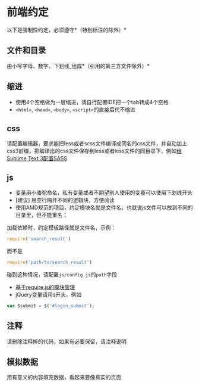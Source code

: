 # 前端约定

以下是强制性约定，必须遵守*（特别标注的除外）*

## 文件和目录

由小写字母、数字、下划线_组成*（引用的第三方文件除外）*

## 缩进

- 使用4个空格做为一层缩进，请自行配置IDE把一个tab转成4个空格
- `<html>`, `<head>`, `<body>`, `<script>`的直接后代不缩进

## css

请配置编辑器，要求能把less或者scss文件编译成同名的css文件，并自动加上css3前缀，把编译出的css文件保存到less或者less文件的同目录下，例如[给Sublime Text 3配置SASS](https://github.com/holyzfy/frontend_guidelines/issues/4)

## js

- 变量用小骆驼命名，私有变量或者不期望别人使用的变量可以使用下划线开头
- [建议] 用空行隔开不同的逻辑块，方便阅读
- 使用AMD规范的项目，约定模块名就是文件名，也就说js文件可以放到不同的目录里，但不能重名；

加载依赖时，约定模板路径就是文件名，示例：

```js
require('search_result')
```

而不是

```js
require('path/to/search_result')
```

碰到这种情况，请配置`js/config.js`的`path`字段
-  [基于require.js的模块管理](https://github.com/holyzfy/frontend_guidelines/issues/1)
- jQuery变量请用`$`开头，例如

```js
var $submit = $('#login_submit');
```


## 注释
    
请删除注释掉的代码，如果有必要保留，请注释说明

## 模拟数据

用有意义的内容填充数据，看起来要像真实的页面
